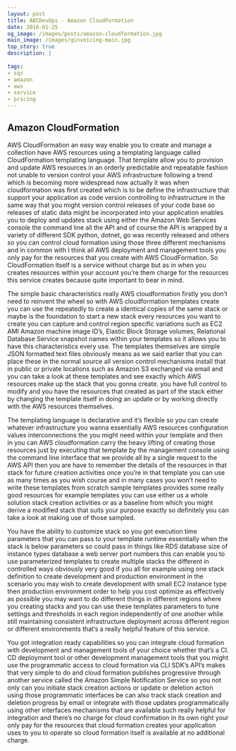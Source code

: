 ```yaml
---
layout: post
title: ABCDevOps - Amazon CloudFormation
date: 2016-01-25
og_image: /images/posts/amazon-cloudformation.jpg
main_image: /images/ginvoicing-main.jpg
top_story: true
description: |
  
tags:
- sqs
- amazon
- aws
- service
- pricing
---
```


## Amazon CloudFormation

AWS CloudFormation an easy way enable you to create and manage a collection have AWS resources using a templating language called CloudFormation templating language. That template allow you to provision and update AWS resources in an orderly predictable and repeatable fashion not unable to version control your AWS infrastructure following a trend which is becoming more widespread now actually it was when cloudformation was first created which is to be define the infrastructure that support your application as code version controlling to infrastructure in the same way that you might version control releases of your code base so releases of static data might be incorporated into your application enables you to deploy and updates stack using either the Amazon Web Services console the command line all the API and of course the API is wrapped by a variety of different SDK python, dotnet, go was recently released and others so you can control cloud formation using those three different mechanisms and in common with I think all AWS deployment and management tools you only pay for the resources that you create with AWS CloudFormation. So CloudFormation itself is a service without charge but as in when you creates resources within your account you’re them charge for the resources this service creates because quite important to bear in mind.

The simple basic characteristics really AWS cloudformation firstly you don’t need to reinvent the wheel so with AWS cloudformation templates create you can use the repeatedly to create a identical copies of the same stack or maybe is the foundation to start a new stack every resources you want to create you can capture and control region specific variations such as EC2 AMI Amazon machine image ID’s, Elastic Block Storage volumes, Relational Database Service snapshot names within your templates so it allows you to have this characteristics every use. The templates themselves are simple JSON formatted text files obviously means as we said earlier that you can place these in the normal source all version control mechanisms install that in public or private locations such as Amazon S3 exchanged via email and you can take a look at these templates and see exactly which AWS resources make up the stack that you gonna create. you have full control to modify and you have the resources that created as part of the stack either by changing the template itself in doing an update or by working directly with the AWS resources themselves.

The templating language is declarative and it’s flexible so you can create whatever infrastructure you wanna essentially AWS resources configuration values interconnections the you might need within your template and then in you can AWS cloudformation carry the heavy lifting of creating those resources just by executing that template by the management console using the command line interface that we provide all by a single request to the AWS API then you are have to remember the details of the resources in that stack for future creation activities once you’re in that template you can use as many times as you wish course and in many cases you won’t need to write these templates from scratch sample templates provides some really good resources for example templates you can use either us a whole solution stack creation activities or as a baseline from which you might derive a modified stack that suits your purpose exactly so definitely you can take a look at making use of those sampled.

You have the ability to customize stack so you got execution time parameters that you can pass to your template runtime essentially when the stack is below parameters so could pass in things like RDS database size of instance types database a web server port numbers this can enable you to use parameterized templates to create multiple stacks the different in controlled ways obviously very good if you all for example using one stack definition to create development and production environment in the scenario you may wish to create development with small EC2 instance type then production environment order to help you cost optimize as effectively as possible you may want to do different things in different regions where you creating stacks and you can use these templates parameters to tune settings and thresholds in each region independently of one another while still maintaining consistent infrastructure deployment across different region or different environments that’s a really helpful feature of this service.

You got integration ready capabilities so you can integrate cloud formation with development and management tools of your choice whether that’s a CI. CD deployment tool or other development management tools that you might use the programmatic access to cloud formation via CLI SDK’s API’s makes that very simple to do and cloud formation publishes progressive through another service called the Amazon Simple Notification Service so you not only can you initiate stack creation actions or update or deletion action using those programmatic interfaces be can also track stack creation and deletion progress by email or integrate with those updates programmatically using other interfaces mechanisms that are available such really helpful for integration and there’s no charge for cloud confirmation in its own right your only pay for the resources that cloud formation creates your application uses to you to operate so cloud formation itself is available at no additional charge.
